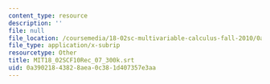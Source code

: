 ```yaml
---
content_type: resource
description: ''
file: null
file_location: /coursemedia/18-02sc-multivariable-calculus-fall-2010/0a39021843828aea0c381d407357e3aa_MIT18_02SCF10Rec_07_300k.srt
file_type: application/x-subrip
resourcetype: Other
title: MIT18_02SCF10Rec_07_300k.srt
uid: 0a390218-4382-8aea-0c38-1d407357e3aa
---
```

